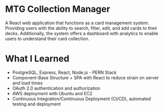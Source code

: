 # MTG Collection Manager
A React web application that functions as a card management system. Providing users with the ability to search, filter, edit, and add cards to their decks. Additionally, the system offers a dashboard with analytics to enable users to understand their card collection.
# What I Learned
- PostgreSQL, Express, React, Node.js - PERN Stack
- Component-Base Structure + SPA with React to reduce strain on server and load times
- OAuth 2.0 authentication and authorization
- AWS deployment with Ubuntu and EC2
- Continuous Integration/Continuous Deployment (CI/CD), automated testing and deployment
